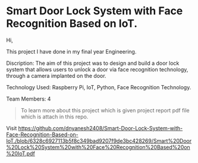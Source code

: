 # Smart Door Lock System with Face Recognition Based on IoT.

Hi, 

This project I have done in my final year Engineering.

Discription: 
The aim of this project was to design and build a door lock system that allows users to unlock a door via face recognition technology, through a camera implanted on the door.

Technology Used: Raspberry Pi, IoT, Python, Face Recognition Technology.

Team Members: 4

> To learn more about this project which is given project report pdf file which is attach in this repo.

Visit https://github.com/dnyanesh2408/Smart-Door-Lock-System-with-Face-Recognition-Based-on-IoT./blob/6328c6927113b5f8c349bad9207f9de3bc428269/Smart%20Door%20Lock%20System%20with%20Face%20Recognition%20Based%20on%20IoT.pdf

